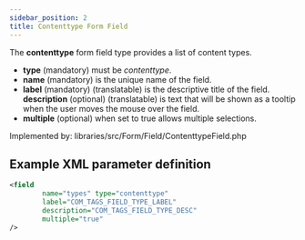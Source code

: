 ```yaml
---
sidebar_position: 2
title: Contenttype Form Field
---
```



The **contenttype** form field type provides a list of content types.

- **type** (mandatory) must be *contenttype*.
- **name** (mandatory) is the unique name of the field.
- **label** (mandatory) (translatable) is the descriptive title of the
  field.
  **description** (optional) (translatable) is text that will be shown
  as a tooltip when the user moves the mouse over the field.
- **multiple** (optional) when set to true allows multiple selections.

Implemented by: libraries/src/Form/Field/ContenttypeField.php

## Example XML parameter definition

```xml
<field
        name="types" type="contenttype"
        label="COM_TAGS_FIELD_TYPE_LABEL"
        description="COM_TAGS_FIELD_TYPE_DESC"
        multiple="true"
/>
```